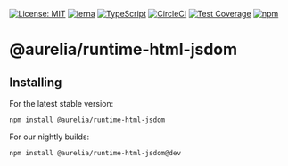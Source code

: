[![License: MIT](https://img.shields.io/badge/License-MIT-yellow.svg)](https://opensource.org/licenses/MIT)
[![lerna](https://img.shields.io/badge/maintained%20with-lerna-cc00ff.svg)](https://lernajs.io/)
[![TypeScript](https://img.shields.io/badge/%3C%2F%3E-TypeScript-%230074c1.svg)](http://www.typescriptlang.org/)
[![CircleCI](https://circleci.com/gh/aurelia/aurelia.svg?style=shield)](https://circleci.com/gh/aurelia/aurelia)
[![Test Coverage](https://api.codeclimate.com/v1/badges/5ac0e13689735698073a/test_coverage)](https://codeclimate.com/github/aurelia/aurelia/test_coverage)
[![npm](https://img.shields.io/npm/v/@aurelia/runtime-html-jsdom.svg?maxAge=3600)](https://www.npmjs.com/package/@aurelia/runtime-html-jsdom)
# @aurelia/runtime-html-jsdom

## Installing

For the latest stable version:

```bash
npm install @aurelia/runtime-html-jsdom
```

For our nightly builds:

```bash
npm install @aurelia/runtime-html-jsdom@dev
```
